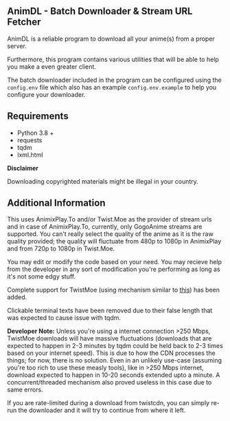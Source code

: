 AnimDL - Batch Downloader & Stream URL Fetcher
---

AnimDL is a reliable program to download all your anime(s) from a proper server.

Furthermore, this program contains various utilities that will be able to help you make a even greater client.

The batch downloader included in the program can be configured using the `config.env` file which also has an example `config.env.example` to help you configure your downloader.

Requirements
---

- Python 3.8 +
- requests
- tqdm
- lxml.html

**Disclaimer**

Downloading copyrighted materials might be illegal in your country.

Additional Information
---

This uses AnimixPlay.To and/or Twist.Moe as the provider of stream urls and in case of AnimixPlay.To, currently, only GogoAnime streams are supported. You can't really select the quality of the anime as it is the raw quality provided; the quality will fluctuate from 480p to 1080p in AnimixPlay and from 720p to 1080p in Twist.Moe.

You may edit or modify the code based on your need. You may recieve help from the developer in any sort of modification you're performing as long as it's not some edgy stuff.

Complete support for TwistMoe (using mechanism similar to [this](https://github.com/justfoolingaround/twistmoe-download-utils)) has been added.

Clickable terminal texts have been removed due to their false length that was expected to cause issue with tqdm.

**Developer Note:** Unless you're using a internet connection >250 Mbps, TwistMoe downloads will have massive fluctuations (downloads that are expected to happen in 2-3 minutes by tqdm could be held back to 2-3 times based on your internet speed). This is due to how the CDN processes the things; for now, there is no solution. 
Even in an unlikely use-case (assuming you're too rich to use these measly tools), like in >250 Mbps internet, download expected to happen in 10-20 seconds extended upto a minute. 
A concurrent/threaded mechanism also proved useless in this case due to same errors. 

If you are rate-limited during a download from twistcdn, you can simply re-run the downloader and it will try to continue from where it left.